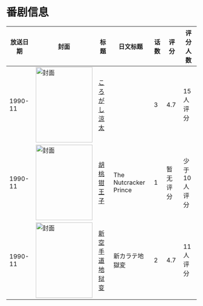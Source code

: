# 番剧信息

|放送日期|封面|标题|日文标题|话数|评分|评分人数|
|---|---|---|---|---|---|---|
|1990-11|<img src="/img/no_icon_subject.png" alt="封面" style="width:150px;height:200px;object-fit:cover;">|[ころがし涼太](https://bangumi.tv/subject/77620)||3|4.7|15人评分|
|1990-11|<img src="//lain.bgm.tv/pic/cover/c/51/1d/233492_26s7B.jpg" alt="封面" style="width:150px;height:200px;object-fit:cover;">|[胡桃钳王子](https://bangumi.tv/subject/233492)|The Nutcracker Prince|1|暂无评分|少于10人评分|
|1990-11|<img src="//lain.bgm.tv/pic/cover/c/4a/d2/111929_KbL1k.jpg" alt="封面" style="width:150px;height:200px;object-fit:cover;">|[新空手道地狱变](https://bangumi.tv/subject/111929)|新カラテ地獄変|2|4.7|11人评分|
